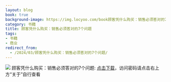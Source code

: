 ```yaml
---
layout: blog
book: true
background-image: https://img.locyoo.com/book顾客凭什么购买：销售必须答对的7个问题.jpg
category: 书籍
title: 顾客凭什么购买：销售必须答对的7个问题
tags:
- 书籍
- 商业
redirect_from:
  - /2024/03/顾客凭什么购买：销售必须答对的7个问题/
---
```

![](https://img.locyoo.com/book顾客凭什么购买：销售必须答对的7个问题.jpg)
顾客凭什么购买：销售必须答对的7个问题: <a name = "ref1" href="https://url18.ctfile.com/f/50983618-1457809448-181bc0?p=3619">点击下载</a>，访问密码请点击右上方“关于”自行查看